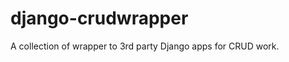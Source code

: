 django-crudwrapper
==================

A collection of wrapper to 3rd party Django apps for CRUD work.
